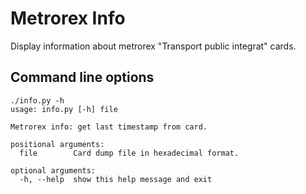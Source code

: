 # Metrorex Info
Display information about metrorex "Transport public integrat" cards.

## Command line options ##
```
./info.py -h
usage: info.py [-h] file

Metrorex info: get last timestamp from card.

positional arguments:
  file        Card dump file in hexadecimal format.

optional arguments:
  -h, --help  show this help message and exit
```
